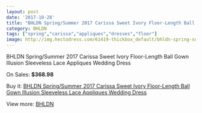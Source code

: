 ```yaml
---
layout: post
date: '2017-10-28'
title: "BHLDN Spring/Summer 2017 Carissa Sweet Ivory Floor-Length Ball Gown Illusion Sleeveless Lace Appliques Wedding Dress"
category: BHLDN
tags: ["spring","carissa","appliques","dresses","floor"]
image: http://img.hectodress.com/61419-thickbox_default/bhldn-spring-summer-2017-carissa-sweet-ivory-floor-length-ball-gown-illusion-sleeveless-lace-appliques-wedding-dress.jpg
---
```

BHLDN Spring/Summer 2017 Carissa Sweet Ivory Floor-Length Ball Gown Illusion Sleeveless Lace Appliques Wedding Dress

On Sales: **$368.98**
<a href="https://www.hectodress.com/bhldn/19818-bhldn-spring-summer-2017-carissa-sweet-ivory-floor-length-ball-gown-illusion-sleeveless-lace-appliques-wedding-dress.html"><amp-img layout="responsive" width="600" height="600" src="//img.hectodress.com/61419-thickbox_default/bhldn-spring-summer-2017-carissa-sweet-ivory-floor-length-ball-gown-illusion-sleeveless-lace-appliques-wedding-dress.jpg" alt="BHLDN Spring/Summer 2017 Carissa Sweet Ivory Floor-Length Ball Gown Illusion Sleeveless Lace Appliques Wedding Dress 0" /></a>
<a href="https://www.hectodress.com/bhldn/19818-bhldn-spring-summer-2017-carissa-sweet-ivory-floor-length-ball-gown-illusion-sleeveless-lace-appliques-wedding-dress.html"><amp-img layout="responsive" width="600" height="600" src="//img.hectodress.com/61424-thickbox_default/bhldn-spring-summer-2017-carissa-sweet-ivory-floor-length-ball-gown-illusion-sleeveless-lace-appliques-wedding-dress.jpg" alt="BHLDN Spring/Summer 2017 Carissa Sweet Ivory Floor-Length Ball Gown Illusion Sleeveless Lace Appliques Wedding Dress 1" /></a>
<a href="https://www.hectodress.com/bhldn/19818-bhldn-spring-summer-2017-carissa-sweet-ivory-floor-length-ball-gown-illusion-sleeveless-lace-appliques-wedding-dress.html"><amp-img layout="responsive" width="600" height="600" src="//img.hectodress.com/61423-thickbox_default/bhldn-spring-summer-2017-carissa-sweet-ivory-floor-length-ball-gown-illusion-sleeveless-lace-appliques-wedding-dress.jpg" alt="BHLDN Spring/Summer 2017 Carissa Sweet Ivory Floor-Length Ball Gown Illusion Sleeveless Lace Appliques Wedding Dress 2" /></a>
<a href="https://www.hectodress.com/bhldn/19818-bhldn-spring-summer-2017-carissa-sweet-ivory-floor-length-ball-gown-illusion-sleeveless-lace-appliques-wedding-dress.html"><amp-img layout="responsive" width="600" height="600" src="//img.hectodress.com/61422-thickbox_default/bhldn-spring-summer-2017-carissa-sweet-ivory-floor-length-ball-gown-illusion-sleeveless-lace-appliques-wedding-dress.jpg" alt="BHLDN Spring/Summer 2017 Carissa Sweet Ivory Floor-Length Ball Gown Illusion Sleeveless Lace Appliques Wedding Dress 3" /></a>
<a href="https://www.hectodress.com/bhldn/19818-bhldn-spring-summer-2017-carissa-sweet-ivory-floor-length-ball-gown-illusion-sleeveless-lace-appliques-wedding-dress.html"><amp-img layout="responsive" width="600" height="600" src="//img.hectodress.com/61421-thickbox_default/bhldn-spring-summer-2017-carissa-sweet-ivory-floor-length-ball-gown-illusion-sleeveless-lace-appliques-wedding-dress.jpg" alt="BHLDN Spring/Summer 2017 Carissa Sweet Ivory Floor-Length Ball Gown Illusion Sleeveless Lace Appliques Wedding Dress 4" /></a>
<a href="https://www.hectodress.com/bhldn/19818-bhldn-spring-summer-2017-carissa-sweet-ivory-floor-length-ball-gown-illusion-sleeveless-lace-appliques-wedding-dress.html"><amp-img layout="responsive" width="600" height="600" src="//img.hectodress.com/61420-thickbox_default/bhldn-spring-summer-2017-carissa-sweet-ivory-floor-length-ball-gown-illusion-sleeveless-lace-appliques-wedding-dress.jpg" alt="BHLDN Spring/Summer 2017 Carissa Sweet Ivory Floor-Length Ball Gown Illusion Sleeveless Lace Appliques Wedding Dress 5" /></a>

Buy it: [BHLDN Spring/Summer 2017 Carissa Sweet Ivory Floor-Length Ball Gown Illusion Sleeveless Lace Appliques Wedding Dress](https://www.hectodress.com/bhldn/19818-bhldn-spring-summer-2017-carissa-sweet-ivory-floor-length-ball-gown-illusion-sleeveless-lace-appliques-wedding-dress.html "BHLDN Spring/Summer 2017 Carissa Sweet Ivory Floor-Length Ball Gown Illusion Sleeveless Lace Appliques Wedding Dress")

View more: [BHLDN](https://www.hectodress.com/354-bhldn "BHLDN")